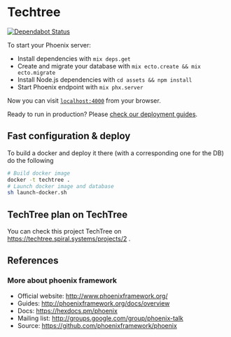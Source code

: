 # Techtree

[![Dependabot Status](https://api.dependabot.com/badges/status?host=github&repo=kenkeiras/TechTree)](https://dependabot.com)

To start your Phoenix server:

  * Install dependencies with `mix deps.get`
  * Create and migrate your database with `mix ecto.create && mix ecto.migrate`
  * Install Node.js dependencies with `cd assets && npm install`
  * Start Phoenix endpoint with `mix phx.server`

Now you can visit [`localhost:4000`](http://localhost:4000) from your browser.

Ready to run in production? Please [check our deployment guides](http://www.phoenixframework.org/docs/deployment).

## Fast configuration & deploy

To build a docker and deploy it there (with a corresponding one for the DB) 
do the following

```bash
# Build docker image
docker -t techtree .
# Launch docker image and database
sh launch-docker.sh
```

## TechTree plan on TechTree

You can check this project TechTree on https://techtree.spiral.systems/projects/2 .

## References

### More about phoenix framework

  * Official website: http://www.phoenixframework.org/
  * Guides: http://phoenixframework.org/docs/overview
  * Docs: https://hexdocs.pm/phoenix
  * Mailing list: http://groups.google.com/group/phoenix-talk
  * Source: https://github.com/phoenixframework/phoenix
